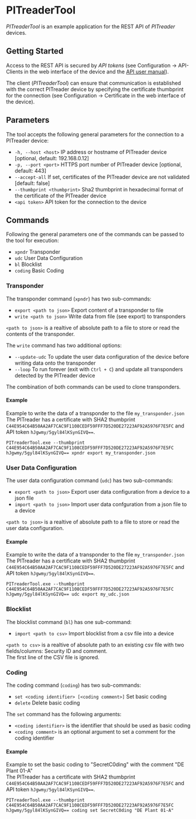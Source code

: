 ﻿# PITreaderTool

*PITreaderTool* is an example application for the REST API of *PITreader* devices.

## Getting Started

Access to the REST API is secured by *API tokens* (see Configuration -> API-Clients in the web interface of the device and the [API user manual](https://www.pilz.com/download/open/PITreader_REST_API_Operat_Man_1005365-DE-04.pdf)).

The client (*PITreaderTool*) can ensure that communication is established with the correct PITreader device by specifying the certificate thumbprint for the connection (see Configuration -> Certificate in the web interface of the device).

## Parameters

The tool accepts the following general parameters for the connection to a PITreader device:

- `-h, --host <host>` IP address or hostname of PITreader device [optional, default: 192.168.0.12]
- `-p, --port <port>` HTTPS port number of PITreader device [optional, default: 443]
- `--accept-all` If set, certificates of the PITreader device are not validated [default: false]
- `--thumbprint <thumbprint>` Sha2 thumbprint in hexadecimal format of the certificate of the PITreader device
- `<api token>` API token for the connection to the device

## Commands

Following the general parameters one of the commands can be passed to the tool for execution:

- `xpndr` Transponder
- `udc` User Data Configuration
- `bl` Blocklist
- `coding` Basic Coding

### Transponder

The transponder command (`xpndr`) has two sub-commands:

- `export <path to json>`  Export content of a transponder to file
- `write <path to json>`   Write data from file (see export) to transponders

`<path to json>` is a realtive of absolute path to a file to store or read the contents of the transponder.

The `write` command has two additional options:

- `--update-udc` To update the user data configuration of the device before writing data onto the transponder
- `--loop` To run forever (exit with `Ctrl + C`) and update all transponders detected by the PITreader device

The combination of both commands can be used to clone transponders.

#### Example

Example to write the data of a transponder to the file `my_transponder.json`\
The PITreader has a certificate with SHA2 thumbprint `C44E954C64B50AA2AF7CAC9F1108CEDF59FFF7D520DE27223AF92A5976F7E5FC` and API token `hJgwmy/5gyl84lKSynGIVQ==`.

    PITreaderTool.exe --thumbprint C44E954C64B50AA2AF7CAC9F1108CEDF59FFF7D520DE27223AF92A5976F7E5FC hJgwmy/5gyl84lKSynGIVQ== xpndr export my_transponder.json


### User Data Configuration

The user data configuration command (`udc`) has two sub-commands:

- `export <path to json>`  Export user data configuration from a device to a json file
- `import <path to json>`  Import user data confguration from a json file to a device

`<path to json>` is a realtive of absolute path to a file to store or read the user data configuration.

#### Example

Example to write the data of a transponder to the file `my_transponder.json`\
The PITreader has a certificate with SHA2 thumbprint `C44E954C64B50AA2AF7CAC9F1108CEDF59FFF7D520DE27223AF92A5976F7E5FC` and API token `hJgwmy/5gyl84lKSynGIVQ==`.

    PITreaderTool.exe --thumbprint C44E954C64B50AA2AF7CAC9F1108CEDF59FFF7D520DE27223AF92A5976F7E5FC hJgwmy/5gyl84lKSynGIVQ== udc export my_udc.json


### Blocklist

The blocklist command (`bl`) has one sub-command:

- `import <path to csv>` Import blocklist from a csv file into a device

`<path to csv>` is a realtive of absolute path to an existing csv file with two fields/columns: Security ID and comment.\
The first line of the CSV file is ignored.


### Coding

The coding command (`coding`) has two sub-commands:

- `set <coding identifier> [<coding comment>]` Set basic coding
- `delete` Delete basic coding

The `set` command has the following arguments:

- `<coding identifier>` is the identifier that should be used as basic coding
- `<coding comment>` is an optional argument to set a comment for the coding identifier

#### Example

Example to set the basic coding to "SecretC0ding" with the comment "DE Plant 01-A"\
The PITreader has a certificate with SHA2 thumbprint `C44E954C64B50AA2AF7CAC9F1108CEDF59FFF7D520DE27223AF92A5976F7E5FC` and API token `hJgwmy/5gyl84lKSynGIVQ==`.

    PITreaderTool.exe --thumbprint C44E954C64B50AA2AF7CAC9F1108CEDF59FFF7D520DE27223AF92A5976F7E5FC hJgwmy/5gyl84lKSynGIVQ== coding set SecretC0ding "DE Plant 01-A"

